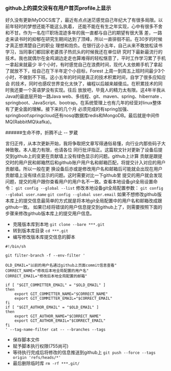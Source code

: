 ### github上的提交没有在用户首页profile上显示

好久没有更新MyDOCS库了，最近有点点迷茫感觉自己年纪大了有很多局限。以前年轻时的梦想还能不能这么执着，
还能不能在有生之年实现，心中有很多不舍和不甘。作为一名在IT职场混迹多年的我一直都与自己的期望有很大落
差，一路走来读书时的抑郁在研究生期间达到了顶峰，所以一直徘徊不前。在30岁的时候才真正想清楚自己的职业
理想和抱负。在银行这小五年，自己从来不敢放松读书学习，当同事们都回家老婆孩子热炕头的时候我还在单位研
究时下最新最流行的技术。我也就偶尔在金鸡湖边走走也算难得的轻松惬意了，平时工作学习累了手机一拿起来就最少
半个小时，有时感觉自己在浪费时间，现代人太依赖手机了拿起了就放不下，给自己在下半年定个小目标，Forest
上周一到周五上班时间最少3个小时，不做到不下班。这小五年的时间是真正的技术积累时间，自学了很多应知应会
的技术，同时也感叹世界变化太快了，编程以后越来越傻瓜。在积累技术的同时我还要一个英语梦没有实现。往后
放放吧，毕竟人的精力太有限。这4年半我从Java的最底层开始一路Java web、多线程、git、maven、spring、hibernate
、springboot、JavaScript、bootrap。在系统管理上也有几年的经营对linux整体有了更全面的理解。接下来的几个月
必须完成的有spring加强、springboot\springcloud还有nosql数据库redis和MongoDB。最后就是中间件MQ(RabbitMQ\kafka)。

######生命不停，折腾不止 -- 罗葳

言归正传，从本次更新开始，我将争取把文章写得通俗易懂，向行业内那些码子大神致敬。本人能力有限，也请各位
同行批评指正。这篇软文针对更新了设备后提交到github上的变更在贡献墙上没有绿色显示的问题。github上计算
贡献是跟提交时的用户民和邮箱然后和github账户用户名和邮箱匹配，将提交计入对应的用户贡献墙。所以一般在更
换设备后亦或是修改用户名和邮箱后可能就会出现在用户贡献墙上没有绿点显示的问题。这时需要对比一下github里
提交的用户就会发现问题，提交的用户跟你查看用户的用户名不一致。查看本地设备git全局设置命令：
`git config --global --list`
修改本地设备git全局配置参数：
`git config --global user.name`
`git config --global user.email`
如果不想修改github版本库上的提交信息最简单的方式就是将本地git全局配置中的用户名和邮箱改成跟github一致。
如果已经将错误的用户信息提交到github上了，则需要按照下面的步骤来修改github版本库上的提交用户信息。

* 克隆版本库到本地
`git clone --bare ***.git`
* 转到版本库目录
`cd ***.git`
* 编写修改版本库提交信息的脚本
```
#!/bin/sh

git filter-branch -f --env-filter '

OLD_EMAIL="以前的用户名通过github上页面commit信息查看"
CORRECT_NAME="修改后本地全局配置的用户名"
CORRECT_EMAIL="修改后本地全局配置的邮箱"

if [ "$GIT_COMMITTER_EMAIL" = "$OLD_EMAIL" ]
then
    export GIT_COMMITTER_NAME="$CORRECT_NAME"
    export GIT_COMMITTER_EMAIL="$CORRECT_EMAIL"
fi
if [ "$GIT_AUTHOR_EMAIL" = "$OLD_EMAIL" ]
then
    export GIT_AUTHOR_NAME="$CORRECT_NAME"
    export GIT_AUTHOR_EMAIL="$CORRECT_EMAIL"
fi
' --tag-name-filter cat -- --branches --tags
```
* 保存脚本文件
* 赋予脚本执行权限(755尚可)
* 等待执行完成后将修改的信息推送到github上
`git push --force --tags origin 'refs/heads/*'`
* 最后删除临时库
`rm -rf ***.git/`